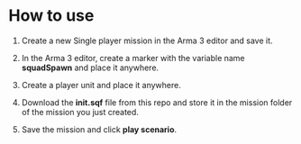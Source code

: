 # How to use
1. Create a new Single player mission in the Arma 3 editor and save it.

2. In the Arma 3 editor, create a marker with the variable name **squadSpawn** and place it anywhere.

3. Create a player unit and place it anywhere.

3. Download the **init.sqf** file from this repo and store it in the mission folder of the mission you just created. 

4. Save the mission and click **play scenario**.




